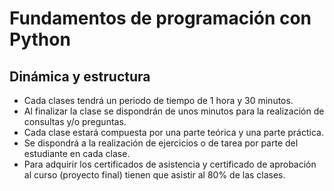 # Fundamentos de programación con Python

Dinámica y estructura
---

- Cada clases tendrá un periodo de tiempo de  1 hora y 30 minutos.
- Al finalizar la clase se dispondrán de unos minutos para la realización de consultas y/o preguntas.
- Cada clase estará compuesta por una parte teórica y una parte práctica.
- Se dispondrá a la realización de ejercicios o de tarea por parte del estudiante en cada clase.
- Para adquirir los certificados de asistencia y certificado de aprobación al curso (proyecto final) tienen que asistir al 80% de las clases.
